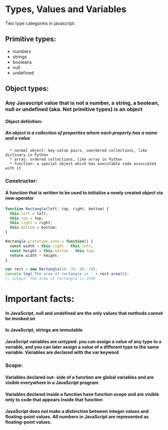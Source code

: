 # Types, Values and Variables

Two type categories in javascript:
## Primitive types:
   * numbers
   * strings
   * booleans
   * null
   * undefined
   
## Object types: 
   ### Any Javascript value that is not a number, a string, a boolean, null or undefined (aka. Not primitive types) is an object
      
   #### Object definition: 
   ##### An object is a collection of properties where each property has a name and a value
   
      * normal object: key-value pairs, unordered collections, like dictinary in Python
      * array: ordered collections, like array in Python
      * function: a special object which has executable code associated with it
      
  ### Constructor:
  #### A function that is written to be used to initialize a newly created object via **new** operator
  ``` javascript
  function Rectangle(left, top, right, bottom) {
    this.left = left;
    this.top = top;
    this.right = right;
    this.bottom = bottom;
  }
  
  Rectangle.prototype.area = function() {
    const width = this.right - this.left;
    const height = this.bottom - this.top;
    return width * height;
  }
  
  var rect = new Rectangle(10, 20, 60, 70);
  console.log('The area of rectangle is ' + rect.area());
  // output: The area of rectangle is 2500
  ```
 
 # Important facts:
 #### In JavaScript, null and undefined are the only values that methods cannot be invoked on
 #### In JavaScript, strings are immutable
 #### JavaScript variables are untyped: you can assign a value of any type to a variable, and you can later assign a value of a different type to the same variable. Variables are declared with the var keyword
 ### Scope: 
 #### Variables declared out- side of a function are global variables and are visible everywhere in a JavaScript program.    
 #### Variables declared inside a function have function scope and are visible only to code that appears inside that function
 
 ####  JavaScript does not make a distinction between integer values and floating-point values. All numbers in JavaScript are represented as floating-point values. 
 
